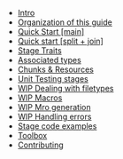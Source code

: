 <!-- _sidebar.md -->

* [Intro](content/README.md)
* [Organization of this guide](content/organization.md)
* [Quick Start [main]](content/quick_start.md)
* [Quick start [split + join]](content/quick_start_split.md)
* [Stage Traits](content/stage.md)
* [Associated types](content/associated_types.md)
* [Chunks & Resources](content/resource.md)
* [Unit Testing stages](content/testing.md)
* [WIP Dealing with filetypes]()
* [WIP Macros]()
* [WIP Mro generation]()
* [WIP Handling errors]()
* [Stage code examples](content/examples.md)
* [Toolbox](content/toolbox.md)
* [Contributing](content/contributing.md)